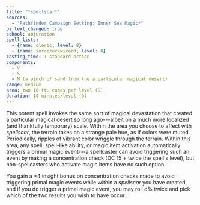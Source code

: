 ```yaml
---
title: "*spellscar*"
sources:
  - "Pathfinder Campaign Setting: Inner Sea Magic*"
pi_text_changed: true
school: abjuration
spell_lists:
  - {name: cleric, level: 8}
  - {name: sorcerer/wizard, level: 8}
casting_time: 1 standard action
components:
  - V
  - S
  - M (a pinch of sand from the a particular magical desert)
range: medium
area: two 10-ft. cubes per level (S)
duration: 10 minutes/level (D)
---
```


This potent spell invokes the same sort of magical devastation that created a particular magical desert so long ago---albeit on a much more localized (and thankfully temporary) scale. Within the area you choose to affect with *spellscar*, the terrain takes on a strange pale hue, as if colors were muted. Periodically, ripples of vibrant color wriggle through the terrain. Within this area, any spell, spell-like ability, or magic item activation automatically triggers a primal magic event---a spellcaster can avoid triggering such an event by making a concentration check (DC 15 + twice the spell's level), but non-spellcasters who activate magic items have no such option.

You gain a +4 insight bonus on concentration checks made to avoid triggering primal magic events while within a *spellscar* you have created, and if you do trigger a primal magic event, you may roll d% twice and pick which of the two results you wish to have occur.
